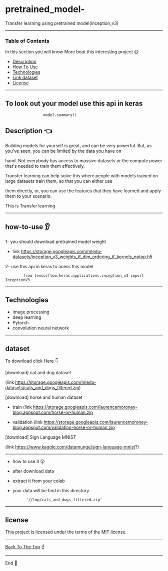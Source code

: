 # pretrained_model-

Transfer learning using pretrained model(inception_v3)



---


### Table of Contents
In this section you will know More bout this interesting project :smiley:

- [Description](#description)
- [How To Use](#how-to-use)
- [Technologies](#Technologies)
- [Link dataset](#dataset)
- [License](#license)

---
## To look out your model use this api in keras

                     model.summary()

## Description :point_left:

Building models for yourself is great, and can be very powerful. But, as you've seen, you can be limited by the data you have on

hand. Not everybody has access to massive datasets or the compute power that's needed to train them effectively.

Transfer learning can help solve this  where people with models trained on large datasets train them, so that you can either use

them directly, or, you can use the features that they have learned and apply them to your scenario. 

This is Transfer learning

---

## how-to-use :ear:

1- you should download pretrained model weight 

- link  https://storage.googleapis.com/mledu-datasets/inception_v3_weights_tf_dim_ordering_tf_kernels_notop.h5

2- use this api in keras to acess this model

            from tensorflow.keras.applications.inception_v3 import InceptionV3


---

## Technologies

- image processing
- deep learning
- Pytorch 
- convolution neural network

---


## dataset


To download click Here :point_down:

[download] cat and dog dataset

  (link https://storage.googleapis.com/mledu-datasets/cats_and_dogs_filtered.zip)
  
[download] horse and human dataset

- train  (link https://storage.googleapis.com/laurencemoroney-blog.appspot.com/horse-or-human.zip  

- validation (link https://storage.googleapis.com/laurencemoroney-blog.appspot.com/validation-horse-or-human.zip  

[download] Sign Language MNIST

  (link https://www.kaggle.com/datamunge/sign-language-mnist?)
  
---  

- how to use it :open_mouth:

- after download data 

- extract it from your colab 

- your data will be find in this directory 

            '//tmp/cats_and_dogs_filtered.zip'


---

## license

This project is licensed under the terms of the MIT license.

---

[Back To The Top](#README.md) :point_up:

---

End :raising_hand:

